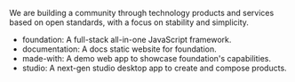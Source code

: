 We are building a community through technology products and services based on open standards, with a focus on stability and simplicity.

- foundation: A full-stack all-in-one JavaScript framework.
- documentation: A docs static website for foundation.
- made-with: A demo web app to showcase foundation's capabilities.
- studio: A next-gen studio desktop app to create and compose products.
